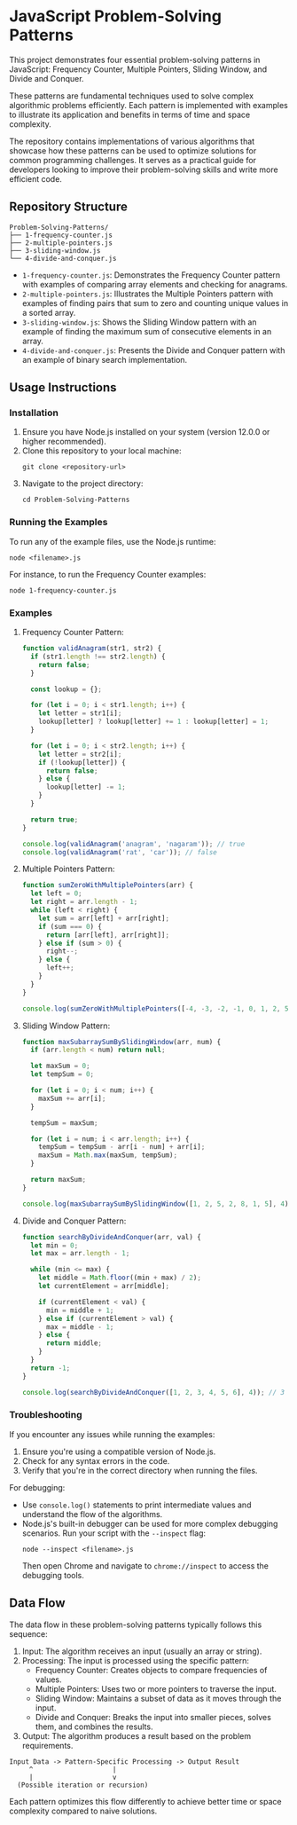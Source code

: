 # JavaScript Problem-Solving Patterns

This project demonstrates four essential problem-solving patterns in JavaScript: Frequency Counter, Multiple Pointers, Sliding Window, and Divide and Conquer.

These patterns are fundamental techniques used to solve complex algorithmic problems efficiently. Each pattern is implemented with examples to illustrate its application and benefits in terms of time and space complexity.

The repository contains implementations of various algorithms that showcase how these patterns can be used to optimize solutions for common programming challenges. It serves as a practical guide for developers looking to improve their problem-solving skills and write more efficient code.

## Repository Structure

```
Problem-Solving-Patterns/
├── 1-frequency-counter.js
├── 2-multiple-pointers.js
├── 3-sliding-window.js
└── 4-divide-and-conquer.js
```

- `1-frequency-counter.js`: Demonstrates the Frequency Counter pattern with examples of comparing array elements and checking for anagrams.
- `2-multiple-pointers.js`: Illustrates the Multiple Pointers pattern with examples of finding pairs that sum to zero and counting unique values in a sorted array.
- `3-sliding-window.js`: Shows the Sliding Window pattern with an example of finding the maximum sum of consecutive elements in an array.
- `4-divide-and-conquer.js`: Presents the Divide and Conquer pattern with an example of binary search implementation.

## Usage Instructions

### Installation

1. Ensure you have Node.js installed on your system (version 12.0.0 or higher recommended).
2. Clone this repository to your local machine:
   ```
   git clone <repository-url>
   ```
3. Navigate to the project directory:
   ```
   cd Problem-Solving-Patterns
   ```

### Running the Examples

To run any of the example files, use the Node.js runtime:

```
node <filename>.js
```

For instance, to run the Frequency Counter examples:

```
node 1-frequency-counter.js
```

### Examples

1. Frequency Counter Pattern:
   ```javascript
   function validAnagram(str1, str2) {
     if (str1.length !== str2.length) {
       return false;
     }

     const lookup = {};

     for (let i = 0; i < str1.length; i++) {
       let letter = str1[i];
       lookup[letter] ? lookup[letter] += 1 : lookup[letter] = 1;
     }

     for (let i = 0; i < str2.length; i++) {
       let letter = str2[i];
       if (!lookup[letter]) {
         return false;
       } else {
         lookup[letter] -= 1;
       }
     }

     return true;
   }

   console.log(validAnagram('anagram', 'nagaram')); // true
   console.log(validAnagram('rat', 'car')); // false
   ```

2. Multiple Pointers Pattern:
   ```javascript
   function sumZeroWithMultiplePointers(arr) {
     let left = 0;
     let right = arr.length - 1;
     while (left < right) {
       let sum = arr[left] + arr[right];
       if (sum === 0) {
         return [arr[left], arr[right]];
       } else if (sum > 0) {
         right--;
       } else {
         left++;
       }
     }
   }

   console.log(sumZeroWithMultiplePointers([-4, -3, -2, -1, 0, 1, 2, 5])); // [-2, 2]
   ```

3. Sliding Window Pattern:
   ```javascript
   function maxSubarraySumBySlidingWindow(arr, num) {
     if (arr.length < num) return null;

     let maxSum = 0;
     let tempSum = 0;

     for (let i = 0; i < num; i++) {
       maxSum += arr[i];
     }

     tempSum = maxSum;

     for (let i = num; i < arr.length; i++) {
       tempSum = tempSum - arr[i - num] + arr[i];
       maxSum = Math.max(maxSum, tempSum);
     }

     return maxSum;
   }

   console.log(maxSubarraySumBySlidingWindow([1, 2, 5, 2, 8, 1, 5], 4)); // 17
   ```

4. Divide and Conquer Pattern:
   ```javascript
   function searchByDivideAndConquer(arr, val) {
     let min = 0;
     let max = arr.length - 1;

     while (min <= max) {
       let middle = Math.floor((min + max) / 2);
       let currentElement = arr[middle];

       if (currentElement < val) {
         min = middle + 1;
       } else if (currentElement > val) {
         max = middle - 1;
       } else {
         return middle;
       }
     }
     return -1;
   }

   console.log(searchByDivideAndConquer([1, 2, 3, 4, 5, 6], 4)); // 3
   ```

### Troubleshooting

If you encounter any issues while running the examples:

1. Ensure you're using a compatible version of Node.js.
2. Check for any syntax errors in the code.
3. Verify that you're in the correct directory when running the files.

For debugging:

- Use `console.log()` statements to print intermediate values and understand the flow of the algorithms.
- Node.js's built-in debugger can be used for more complex debugging scenarios. Run your script with the `--inspect` flag:
  ```
  node --inspect <filename>.js
  ```
  Then open Chrome and navigate to `chrome://inspect` to access the debugging tools.

## Data Flow

The data flow in these problem-solving patterns typically follows this sequence:

1. Input: The algorithm receives an input (usually an array or string).
2. Processing: The input is processed using the specific pattern:
   - Frequency Counter: Creates objects to compare frequencies of values.
   - Multiple Pointers: Uses two or more pointers to traverse the input.
   - Sliding Window: Maintains a subset of data as it moves through the input.
   - Divide and Conquer: Breaks the input into smaller pieces, solves them, and combines the results.
3. Output: The algorithm produces a result based on the problem requirements.

```
Input Data -> Pattern-Specific Processing -> Output Result
     ^                    |
     |                    v
  (Possible iteration or recursion)
```

Each pattern optimizes this flow differently to achieve better time or space complexity compared to naive solutions.